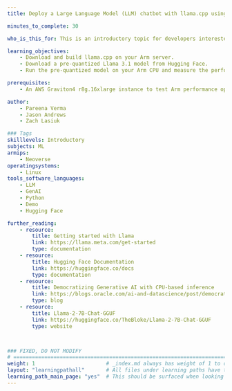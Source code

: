 ```yaml
---
title: Deploy a Large Language Model (LLM) chatbot with llama.cpp using KleidiAI on Arm servers

minutes_to_complete: 30

who_is_this_for: This is an introductory topic for developers interested in running LLMs on Arm-based servers. 

learning_objectives:
    - Download and build llama.cpp on your Arm server.
    - Download a pre-quantized Llama 3.1 model from Hugging Face.
    - Run the pre-quantized model on your Arm CPU and measure the performance.

prerequisites:
    - An AWS Graviton4 r8g.16xlarge instance to test Arm performance optimizations, or any [Arm based instance](/learning-paths/servers-and-cloud-computing/csp/) from a cloud service provider or an on-premise Arm server.

author:
    - Pareena Verma
    - Jason Andrews
    - Zach Lasiuk

### Tags
skilllevels: Introductory
subjects: ML
armips:
    - Neoverse
operatingsystems:
    - Linux
tools_software_languages:
    - LLM
    - GenAI
    - Python
    - Demo
    - Hugging Face

further_reading:
    - resource:
        title: Getting started with Llama
        link: https://llama.meta.com/get-started
        type: documentation
    - resource:
        title: Hugging Face Documentation
        link: https://huggingface.co/docs
        type: documentation
    - resource:
        title: Democratizing Generative AI with CPU-based inference 
        link: https://blogs.oracle.com/ai-and-datascience/post/democratizing-generative-ai-with-cpu-based-inference
        type: blog
    - resource: 
        title: Llama-2-7B-Chat-GGUF
        link: https://huggingface.co/TheBloke/Llama-2-7B-Chat-GGUF
        type: website



### FIXED, DO NOT MODIFY
# ================================================================================
weight: 1                       # _index.md always has weight of 1 to order correctly
layout: "learningpathall"       # All files under learning paths have this same wrapper
learning_path_main_page: "yes"  # This should be surfaced when looking for related content. Only set for _index.md of learning path content.
---
```

